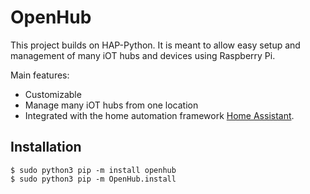 # OpenHub

This project builds on HAP-Python. It is meant to allow easy setup and management of many iOT hubs and devices using Raspberry Pi.

Main features:

* Customizable
* Manage many iOT hubs from one location
* Integrated with the home automation framework [Home Assistant](https://github.com/home-assistant/home-assistant).

## Installation 


```
$ sudo python3 pip -m install openhub
$ sudo python3 pip -m OpenHub.install
```
